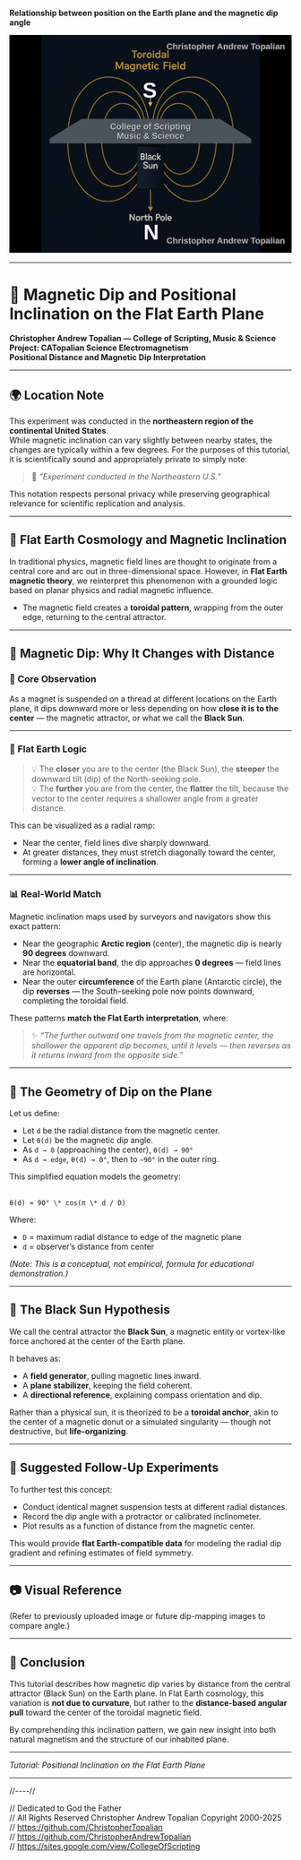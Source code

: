 
**Relationship between position on the Earth plane and the magnetic dip angle**

![toroidal_magnetic_field](textures/toroidal_magnetic_field.png)  

---

# 📘 Magnetic Dip and Positional Inclination on the Flat Earth Plane  
**Christopher Andrew Topalian — College of Scripting, Music & Science**  
**Project: CATopalian Science Electromagnetism**  
**Positional Distance and Magnetic Dip Interpretation**

---

## 🌍 Location Note

This experiment was conducted in the **northeastern region of the continental United States**.  
While magnetic inclination can vary slightly between nearby states, the changes are typically within a few degrees. For the purposes of this tutorial, it is scientifically sound and appropriately private to simply note:

> 📌 *“Experiment conducted in the Northeastern U.S.”*

This notation respects personal privacy while preserving geographical relevance for scientific replication and analysis.

---

## 🧭 Flat Earth Cosmology and Magnetic Inclination

In traditional physics, magnetic field lines are thought to originate from a central core and arc out in three-dimensional space. However, in **Flat Earth magnetic theory**, we reinterpret this phenomenon with a grounded logic based on planar physics and radial magnetic influence.

- The magnetic field creates a **toroidal pattern**, wrapping from the outer edge, returning to the central attractor.

---

## 🔽 Magnetic Dip: Why It Changes with Distance

### 🌌 Core Observation

As a magnet is suspended on a thread at different locations on the Earth plane, it dips downward more or less depending on how **close it is to the center** — the magnetic attractor, or what we call the **Black Sun**.

---

### 🧠 Flat Earth Logic

> 💡 The **closer** you are to the center (the Black Sun), the **steeper** the downward tilt (dip) of the North-seeking pole.  
> 💡 The **further** you are from the center, the **flatter** the tilt, because the vector to the center requires a shallower angle from a greater distance.

This can be visualized as a radial ramp:

- Near the center, field lines dive sharply downward.
- At greater distances, they must stretch diagonally toward the center, forming a **lower angle of inclination**.

---

### 📊 Real-World Match

Magnetic inclination maps used by surveyors and navigators show this exact pattern:

- Near the geographic **Arctic region** (center), the magnetic dip is nearly **90 degrees** downward.
- Near the **equatorial band**, the dip approaches **0 degrees** — field lines are horizontal.
- Near the outer **circumference** of the Earth plane (Antarctic circle), the dip **reverses** — the South-seeking pole now points downward, completing the toroidal field.

These patterns **match the Flat Earth interpretation**, where:

> ✨ *“The further outward one travels from the magnetic center, the shallower the apparent dip becomes, until it levels — then reverses as it returns inward from the opposite side.”*

---

## 📐 The Geometry of Dip on the Plane

Let us define:

- Let `d` be the radial distance from the magnetic center.
- Let `θ(d)` be the magnetic dip angle.
- As `d → 0` (approaching the center), `θ(d) → 90°`
- As `d → edge`, `θ(d) → 0°`, then to `−90°` in the outer ring.

This simplified equation models the geometry:

```

θ(d) ≈ 90° \* cos(π \* d / D)

```

Where:

- `D` = maximum radial distance to edge of the magnetic plane
- `d` = observer’s distance from center

*(Note: This is a conceptual, not empirical, formula for educational demonstration.)*

---

## 🧲 The Black Sun Hypothesis

We call the central attractor the **Black Sun**, a magnetic entity or vortex-like force anchored at the center of the Earth plane.

It behaves as:

- A **field generator**, pulling magnetic lines inward.
- A **plane stabilizer**, keeping the field coherent.
- A **directional reference**, explaining compass orientation and dip.

Rather than a physical sun, it is theorized to be a **toroidal anchor**, akin to the center of a magnetic donut or a simulated singularity — though not destructive, but **life-organizing**.

---

## 🧪 Suggested Follow-Up Experiments

To further test this concept:

- Conduct identical magnet suspension tests at different radial distances.
- Record the dip angle with a protractor or calibrated inclinometer.
- Plot results as a function of distance from the magnetic center.

This would provide **flat Earth-compatible data** for modeling the radial dip gradient and refining estimates of field symmetry.

---

## 📷 Visual Reference

(Refer to previously uploaded image or future dip-mapping images to compare angle.)

---

## 🧾 Conclusion

This tutorial describes how magnetic dip varies by distance from the central attractor (Black Sun) on the Earth plane. In Flat Earth cosmology, this variation is **not due to curvature**, but rather to the **distance-based angular pull** toward the center of the toroidal magnetic field.

By comprehending this inclination pattern, we gain new insight into both natural magnetism and the structure of our inhabited plane.

---

*Tutorial: Positional Inclination on the Flat Earth Plane*

---

//----//

// Dedicated to God the Father  
// All Rights Reserved Christopher Andrew Topalian Copyright 2000-2025  
// https://github.com/ChristopherTopalian  
// https://github.com/ChristopherAndrewTopalian  
// https://sites.google.com/view/CollegeOfScripting  


